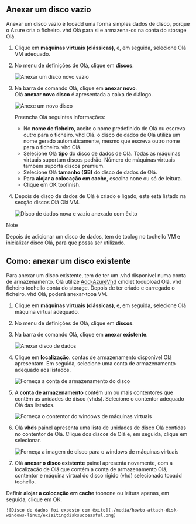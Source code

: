 


## <a name="attach-an-empty-disk"></a>Anexar um disco vazio
Anexar um disco vazio é tooadd uma forma simples dados de disco, porque o Azure cria o ficheiro. vhd Olá para si e armazena-os na conta do storage Olá.

1. Clique em **máquinas virtuais (clássicas)**, e, em seguida, selecione Olá VM adequado.

2. No menu de definições de Olá, clique em **discos**.

   ![Anexar um disco novo vazio](./media/howto-attach-disk-windows-linux/menudisksattachnew.png)

3. Na barra de comando Olá, clique em **anexar novo**.  
    Olá **anexar novo disco** é apresentada a caixa de diálogo.

    ![Anexe um novo disco](./media/howto-attach-disk-windows-linux/newdiskdetail.png)

    Preencha Olá seguintes informações:
    - No **nome de ficheiro**, aceite o nome predefinido de Olá ou escreva outro para o ficheiro. vhd Olá. o disco de dados de Olá utiliza um nome gerado automaticamente, mesmo que escreva outro nome para o ficheiro. vhd Olá.
    - Selecione Olá **tipo** do disco de dados de Olá. Todas as máquinas virtuais suportam discos padrão. Número de máquinas virtuais também suporta discos premium.
    - Selecione Olá **tamanho (GB)** do disco de dados de Olá.
    - Para **alojar a colocação em cache**, escolha none ou só de leitura.
    - Clique em OK toofinish.

4. Depois de disco de dados de Olá é criado e ligado, este está listado na secção discos Olá Olá VM.

   ![Disco de dados nova e vazio anexado com êxito](./media/howto-attach-disk-windows-linux/newdiskemptysuccessful.png)

> [!NOTE]
> Depois de adicionar um disco de dados, tem de toolog no toohello VM e inicializar disco Olá, para que possa ser utilizado.

## <a name="how-to-attach-an-existing-disk"></a>Como: anexar um disco existente
Para anexar um disco existente, tem de ter um .vhd disponível numa conta de armazenamento. Olá utilize [Add-AzureVhd](https://msdn.microsoft.com/library/azure/dn495173.aspx) cmdlet tooupload Olá. vhd ficheiro toohello conta do storage. Depois de ter criado e carregado o ficheiro. vhd Olá, poderá anexar-tooa VM.

1. Clique em **máquinas virtuais (clássicas)**, e, em seguida, selecione Olá máquina virtual adequado.

2. No menu de definições de Olá, clique em **discos**.

3. Na barra de comando Olá, clique em **anexar existente**.

    ![Anexar disco de dados](./media/howto-attach-disk-windows-linux/menudisksattachexisting.png)

4. Clique em **localização**. contas de armazenamento disponível Olá apresentam. Em seguida, selecione uma conta de armazenamento adequado aos listados.

    ![Forneça a conta de armazenamento do disco](./media/howto-attach-disk-windows-linux/existdiskstorageaccounts.png)

5. A **conta de armazenamento** contém um ou mais contentores que contêm as unidades de disco (vhds). Selecione o contentor adequado Olá das listados.

    ![Forneça o contentor do windows de máquinas virtuais](./media/howto-attach-disk-windows-linux/existdiskcontainers.png)

6. Olá **vhds** painel apresenta uma lista de unidades de disco Olá contidas no contentor de Olá. Clique dos discos de Olá e, em seguida, clique em selecionar.

    ![Forneça a imagem de disco para o windows de máquinas virtuais](./media/howto-attach-disk-windows-linux/existdiskvhds.png)

7. Olá **anexar o disco existente** painel apresenta novamente, com a localização de Olá que contém a conta de armazenamento Olá, contentor e máquina virtual do disco rígido (vhd) selecionado tooadd toohello.

  Definir **alojar a colocação em cache** toonone ou leitura apenas, em seguida, clique em OK.

    ![Disco de dados foi exposto com êxito](./media/howto-attach-disk-windows-linux/exisitingdisksuccessful.png)
